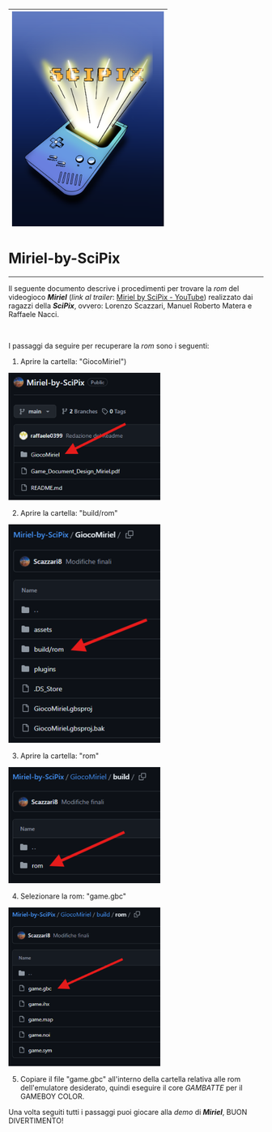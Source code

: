 | <img src="images/LogoSciPix.png" alt="Esempio di immagine" width="300px"> |
|:--:|

            
# Miriel-by-SciPix

---

Il seguente documento descrive i procedimenti per trovare la *rom* del videogioco ***Miriel*** (*link al trailer*: [Miriel by SciPix - YouTube](https://youtu.be/StA9qJh-EgI?si=cvelrEbvoVq2NVlY)) realizzato dai ragazzi della ***SciPix***, ovvero: Lorenzo Scazzari, Manuel Roberto Matera e Raffaele Nacci. 

                    

I passaggi da seguire per recuperare la *rom* sono i seguenti:

1. Aprire la cartella: "GiocoMiriel")
                                                
<img src="images/Passaggio1.png" alt="Esempio di immagine" width="300px">
                                                   
2. Aprire la cartella: "build/rom"
                                                                        
<img src="images/Passaggio2.png" alt="Esempio di immagine" width="300px">
                                                   
3. Aprire la cartella: "rom"
                                    
<img src="images/Passaggio3.png" alt="Esempio di immagine" width="300px">
                                    
4. Selezionare la rom: "game.gbc"
                                    
<img src="images/Passaggio4.png" alt="Esempio di immagine" width="300px">
                                    
5. Copiare il file "game.gbc" all'interno della cartella relativa alle rom dell'emulatore desiderato, quindi eseguire il core *GAMBATTE* per il GAMEBOY COLOR. 

Una volta seguiti tutti i passaggi puoi giocare alla  *demo* di ***Miriel***, BUON DIVERTIMENTO! 
